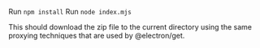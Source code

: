 Run `npm install`
Run `node index.mjs`

This should download the zip file to the current directory using the same proxying techniques that are used by @electron/get.